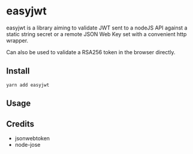 # easyjwt

easyjwt is a library aiming to validate JWT sent to a nodeJS API against a static string secret or a remote JSON Web Key set with a convenient http wrapper.

Can also be used to validate a RSA256 token in the browser directly.

## Install

`yarn add easyjwt`

## Usage



## Credits

- jsonwebtoken
- node-jose
